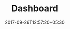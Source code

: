---
title: "Dashboard"
date: 2017-09-26T12:57:20+05:30
draft: false
layout: dashboard-old
property: "Casa Bella"
status: "In Process"
url: /dashboard-old/
slug: "casa-bella/"

mainmenu:
 dashboard: true

---